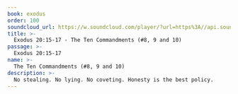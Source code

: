 ```yaml
---
book: exodus
order: 100
soundcloud_url: https://w.soundcloud.com/player/?url=https%3A//api.soundcloud.com/tracks/
title: >-
  Exodus 20:15-17 - The Ten Commandments (#8, 9 and 10)
passage: >-
  Exodus 20:15-17
name: >-
  The Ten Commandments (#8, 9 and 10)
description: >-
  No stealing. No lying. No coveting. Honesty is the best policy.
---
```


